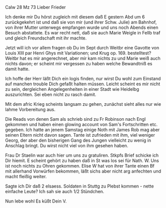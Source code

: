  Calw 28 Mz 73
Lieber Frieder

Ich denke mir Du hörst zugleich mit diesem daß E gestern Abd um 6 zurückgekehrt ist und daß sie von mir (und ihrer Schw. Julie) am Bahnhof, von ihrer Mutter unterwegs empfangen wurde und uns noch Abends einen Besuch abstattete. Es war recht nett, daß sie auch Marie Weigle in Fellb traf und gleich Freundschaft mit ihr machte.

Jetzt will ich vor allem fragen ob Du im Sept durch Weitbr eine Gavotte von Louis XIII par Henri Ghys mit Variationen; und Krug op. 169. bestelltest? Weitbr hat es mir angerechnet, aber mir kam nichts zu und Marie weiß auch nichts davon; er scheint mir vergessen zu haben welche Bewandtniß es damit hatte.

Ich hoffe der Herr läßt Dich ein logis finden, nur wirst Du wohl zum Einstand auf manchen trouble Dich gefaßt halten müssen. Leicht scheint es mir nicht zu sein, dergleichen Angelegenheiten in einer Stadt wie Heidelbg auszurichten. Sei eben nicht zu rasch damit.

Mit dem afric Krieg scheints langsam zu gehen, zunächst sieht alles nur wie lahme Vorbereitung aus.

Die Reads von denen Sam als schrieb sind zu Fr Robinson nach Engl gekommen und haben einen glowing account von Sam's Fortschritten etc. gegeben. Ich hatte an jenem Samstag einige Noth mit James Rob mag aber seinen Eltern nicht davon sagen. Tante ist zufrieden mit ihm, viel weniger Georg, der aber den bisherigen Gang des Jungen vielleicht zu wenig in Anschlag bringt. Du wirst nicht viel von ihm gesehen haben.

Frau Dr Staelin war auch hier um uns zu gratuliren. Stkpfs Brief schicke ich Dir hiemit. E scheint gehört zu haben daß in St was los sei für Nath. W. Uns ist noch nichts zu Ohren gekommen. Elise W hat von ihrer Tante einen Bf mit allerhand Vorwürfen bekommen, läßt sichs aber nicht arg anfechten und macht fleißig weiter.

Sagte ich Dir daß 2 elsaess. Soldaten in Stuttg zu Plebst kommen - nette einfache Leute? Ich sah sie auch 1/2 Stündchen.

Nun lebe wohl Es küßt
 Dein V.
